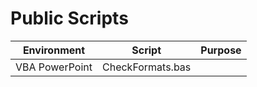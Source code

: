 # Public Scripts

Environment | Script | Purpose
--- | --- | ---
VBA PowerPoint | CheckFormats.bas |
